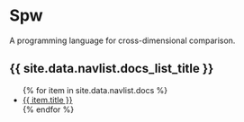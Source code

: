 # Spw

A programming language for cross-dimensional comparison.

<h2>{{ site.data.navlist.docs_list_title }}</h2>
<ul>
   {% for item in site.data.navlist.docs %}
      <li><a href="{{ item.url }}">{{ item.title }}</a></li>
   {% endfor %}
</ul>